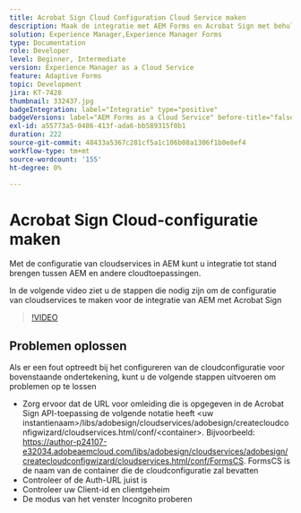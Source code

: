 ```yaml
---
title: Acrobat Sign Cloud Configuration Cloud Service maken
description: Maak de integratie met AEM Forms en Acrobat Sign met behulp van de configuratie van cloudservices.
solution: Experience Manager,Experience Manager Forms
type: Documentation
role: Developer
level: Beginner, Intermediate
version: Experience Manager as a Cloud Service
feature: Adaptive Forms
topic: Development
jira: KT-7428
thumbnail: 332437.jpg
badgeIntegration: label="Integratie" type="positive"
badgeVersions: label="AEM Forms as a Cloud Service" before-title="false"
exl-id: a55773a5-0486-413f-ada6-bb589315f0b1
duration: 222
source-git-commit: 48433a5367c281cf5a1c106b08a1306f1b0e8ef4
workflow-type: tm+mt
source-wordcount: '155'
ht-degree: 0%

---
```


# Acrobat Sign Cloud-configuratie maken

Met de configuratie van cloudservices in AEM kunt u integratie tot stand brengen tussen AEM en andere cloudtoepassingen.

In de volgende video ziet u de stappen die nodig zijn om de configuratie van cloudservices te maken voor de integratie van AEM met Acrobat Sign

>[!VIDEO](https://video.tv.adobe.com/v/332437?quality=12&learn=on)

## Problemen oplossen

Als er een fout optreedt bij het configureren van de cloudconfiguratie voor bovenstaande ondertekening, kunt u de volgende stappen uitvoeren om problemen op te lossen
* Zorg ervoor dat de URL voor omleiding die is opgegeven in de Acrobat Sign API-toepassing de volgende notatie heeft
&lt;uw instantienaam>/libs/adobesign/cloudservices/adobesign/createcloudconfigwizard/cloudservices.html/conf/&lt;container>.
Bijvoorbeeld: https://author-p24107-e32034.adobeaemcloud.com/libs/adobesign/cloudservices/adobesign/createcloudconfigwizard/cloudservices.html/conf/FormsCS. FormsCS is de naam van de container die de cloudconfiguratie zal bevatten
* Controleer of de Auth-URL juist is
* Controleer uw Client-id en clientgeheim
* De modus van het venster Incognito proberen

